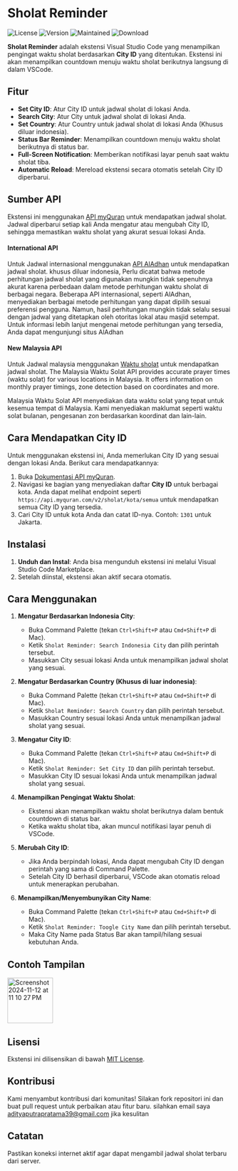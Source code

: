 # Sholat Reminder

![License](https://img.shields.io/badge/license-MIT-blue.svg)
![Version](https://img.shields.io/badge/version-1.1.6-brightgreen.svg)
![Maintained](https://img.shields.io/badge/maintained-yes-green.svg)
![Download](https://img.shields.io/visual-studio-marketplace/d/AdityaPutraPratama.sholat-reminder)

**Sholat Reminder** adalah ekstensi Visual Studio Code yang menampilkan pengingat waktu sholat berdasarkan **City ID** yang ditentukan. Ekstensi ini akan menampilkan countdown menuju waktu sholat berikutnya langsung di dalam VSCode.

## Fitur

- **Set City ID**: Atur City ID untuk jadwal sholat di lokasi Anda.
- **Search City**: Atur City untuk jadwal sholat di lokasi Anda.
- **Set Country**: Atur Country untuk jadwal sholat di lokasi Anda (Khusus diluar indonesia).
- **Status Bar Reminder**: Menampilkan countdown menuju waktu sholat berikutnya di status bar.
- **Full-Screen Notification**: Memberikan notifikasi layar penuh saat waktu sholat tiba.
- **Automatic Reload**: Mereload ekstensi secara otomatis setelah City ID diperbarui.

## Sumber API

Ekstensi ini menggunakan [API myQuran](https://api.myquran.com/) untuk mendapatkan jadwal sholat. Jadwal diperbarui setiap kali Anda mengatur atau mengubah City ID, sehingga memastikan waktu sholat yang akurat sesuai lokasi Anda.

#### International API

Untuk Jadwal internasional menggunakan [API AlAdhan](https://aladhan.com/) untuk mendapatkan jadwal sholat. khusus diluar indonesia, Perlu dicatat bahwa metode perhitungan jadwal sholat yang digunakan mungkin tidak sepenuhnya akurat karena perbedaan dalam metode perhitungan waktu sholat di berbagai negara. Beberapa API internasional, seperti AlAdhan, menyediakan berbagai metode perhitungan yang dapat dipilih sesuai preferensi pengguna. Namun, hasil perhitungan mungkin tidak selalu sesuai dengan jadwal yang ditetapkan oleh otoritas lokal atau masjid setempat. Untuk informasi lebih lanjut mengenai metode perhitungan yang tersedia, Anda dapat mengunjungi situs AlAdhan

#### New Malaysia API

Untuk Jadwal malaysia menggunakan [Waktu sholat](https://api.waktusolat.app) untuk mendapatkan jadwal sholat. The Malaysia Waktu Solat API provides accurate prayer times (waktu solat) for various locations in Malaysia. It offers information on monthly prayer timings, zone detection based on coordinates and more.

Malaysia Waktu Solat API menyediakan data waktu solat yang tepat untuk kesemua tempat di Malaysia. Kami menyediakan maklumat seperti waktu solat bulanan, pengesanan zon berdasarkan koordinat dan lain-lain.

## Cara Mendapatkan City ID

Untuk menggunakan ekstensi ini, Anda memerlukan City ID yang sesuai dengan lokasi Anda. Berikut cara mendapatkannya:

1. Buka [Dokumentasi API myQuran](https://api.myquran.com/).
2. Navigasi ke bagian yang menyediakan daftar **City ID** untuk berbagai kota. Anda dapat melihat endpoint seperti `https://api.myquran.com/v2/sholat/kota/semua` untuk mendapatkan semua City ID yang tersedia.
3. Cari City ID untuk kota Anda dan catat ID-nya. Contoh: `1301` untuk Jakarta.

## Instalasi

1. **Unduh dan Instal**: Anda bisa mengunduh ekstensi ini melalui Visual Studio Code Marketplace.
2. Setelah diinstal, ekstensi akan aktif secara otomatis.

## Cara Menggunakan

1. **Mengatur Berdasarkan Indonesia City**:

   - Buka Command Palette (tekan `Ctrl+Shift+P` atau `Cmd+Shift+P` di Mac).
   - Ketik `Sholat Reminder: Search Indonesia City` dan pilih perintah tersebut.
   - Masukkan City sesuai lokasi Anda untuk menampilkan jadwal sholat yang sesuai.

2. **Mengatur Berdasarkan Country (Khusus di luar indonesia)**:

   - Buka Command Palette (tekan `Ctrl+Shift+P` atau `Cmd+Shift+P` di Mac).
   - Ketik `Sholat Reminder: Search Country` dan pilih perintah tersebut.
   - Masukkan Country sesuai lokasi Anda untuk menampilkan jadwal sholat yang sesuai.

3. **Mengatur City ID**:

   - Buka Command Palette (tekan `Ctrl+Shift+P` atau `Cmd+Shift+P` di Mac).
   - Ketik `Sholat Reminder: Set City ID` dan pilih perintah tersebut.
   - Masukkan City ID sesuai lokasi Anda untuk menampilkan jadwal sholat yang sesuai.

4. **Menampilkan Pengingat Waktu Sholat**:

   - Ekstensi akan menampilkan waktu sholat berikutnya dalam bentuk countdown di status bar.
   - Ketika waktu sholat tiba, akan muncul notifikasi layar penuh di VSCode.

5. **Merubah City ID**:

   - Jika Anda berpindah lokasi, Anda dapat mengubah City ID dengan perintah yang sama di Command Palette.
   - Setelah City ID berhasil diperbarui, VSCode akan otomatis reload untuk menerapkan perubahan.

6. **Menampilkan/Menyembunyikan City Name**:
   - Buka Command Palette (tekan `Ctrl+Shift+P` atau `Cmd+Shift+P` di Mac).
   - Ketik `Sholat Reminder: Toogle City Name` dan pilih perintah tersebut.
   - Maka City Name pada Status Bar akan tampil/hilang sesuai kebutuhan Anda.

## Contoh Tampilan

<img width="102" alt="Screenshot 2024-11-12 at 11 10 27 PM" src="https://github.com/user-attachments/assets/cdcca550-837a-4e8f-8bc6-62ed56468e68">

## Lisensi

Ekstensi ini dilisensikan di bawah [MIT License](LICENSE.md).

## Kontribusi

Kami menyambut kontribusi dari komunitas! Silakan fork repositori ini dan buat pull request untuk perbaikan atau fitur baru.
silahkan email saya adityaputrapratama39@gmail.com jika kesulitan

## Catatan

Pastikan koneksi internet aktif agar dapat mengambil jadwal sholat terbaru dari server.
